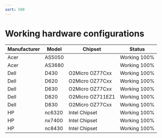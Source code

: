 ```yaml
---
sort: 500
---
```


# Working hardware configurations

| Manufacturer | Model  | Chipset          | Status       |
| ------------ | ------ | ---------------- | ------------ |
| Acer         | AS5050 |                  | Working 100% |
| Acer         | AS3680 |                  | Working 100% |
| Dell         | D430   | O2Micro OZ77Cxx  | Working 100% |
| Dell         | D620   | O2Micro OZ77Cxx  | Working 100% |
| Dell         | D630   | O2Micro OZ77Cxx  | Working 100% |
| Dell         | D820   | O2Micro OZ711EZ1 | Working 100% |
| Dell         | D830   | O2Micro OZ77Cxx  | Working 100% |
| HP           | nc6320 | Intel Chipset    | Working 100% |
| HP           | nx7400 | Intel Chipset    | Working 100% |
| HP           | nc8430 | Intel Chipset    | Working 100% |
